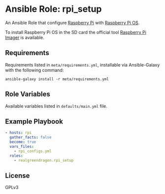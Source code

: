 # Ansible Role: rpi_setup

An Ansible Role that configure [Raspberry Pi](https://www.raspberrypi.com) with [Raspberry Pi OS](https://www.raspberrypi.com/software/).

To install Raspberry Pi OS in the SD card the official tool [Raspberry Pi Imager](https://github.com/raspberrypi/rpi-imager) is available.

## Requirements

Requirements listed in `meta/requirements.yml`, installable via Ansible-Galaxy with the following command:

    ansible-galaxy install -r meta/requirements.yml

## Role Variables

Available variables listed in `defaults/main.yml` file.

## Example Playbook

```yaml
- hosts: rpi
  gather_facts: false
  become: true
  vars_files:
    - rpi_configs.yml
  roles:
    - realgreendragon.rpi_setup
```

## License

GPLv3
